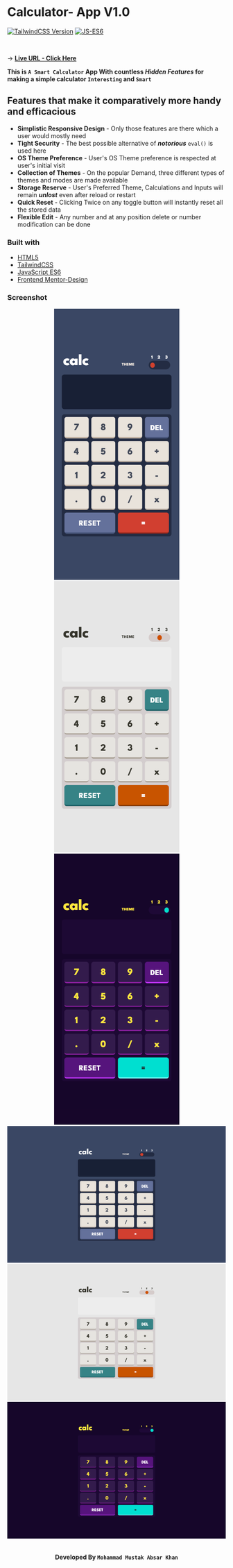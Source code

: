 # Calculator- App V1.0

[![TailwindCSS Version](https://badge.fury.io/js/tailwind.svg)](https://badge.fury.io/js/tailwind) [![JS-ES6](https://badge.fury.io/js/es6.svg)](https://badge.fury.io/js/es6)

<br>

-> **[Live URL - Click Here]()** <br>

**This is `A Smart Calculator` App With countless <i>Hidden Features</i> for making a simple calculator `Interesting` and `Smart`** <br>

## Features that make it comparatively more handy and efficacious

- **Simplistic Responsive Design** - Only those features are there which a user would mostly need
- **Tight Security** - The best possible alternative of **_notorious_** `eval()` is used here
- **OS Theme Preference** - User's OS Theme preference is respected at user's initial visit
- **Collection of Themes** - On the popular Demand, three different types of themes and modes are made available
- **Storage Reserve** - User's Preferred Theme, Calculations and Inputs will remain **_unlost_** even after reload or restart
- **Quick Reset** - Clicking Twice on any toggle button will instantly reset all the stored data
- **Flexible Edit** - Any number and at any position delete or number modification can be done
  <br>

### Built with

- [HTML5](https://html.com/)
- [TailwindCSS](https://tailwindcss.com/)
- [JavaScript ES6](http://es6-features.org/)
- [Frontend Mentor-Design](https://www.frontendmentor.io/challenges/calculator-app-9lteq5N29)

### Screenshot

<div align="center">

![](./src/images/theme1-mobile.png)
![](./src/images/theme2-mobile.png)
![](./src/images/theme3-mobile.png)
<br>
![](./src/images/theme1-lgscreen.png)
![](./src/images/theme2-lgscreen.png)
![](./src/images/theme3-lgscreen.png)
<br>
<br>

**Developed By `Mohammad Mustak Absar Khan`**

</div>
